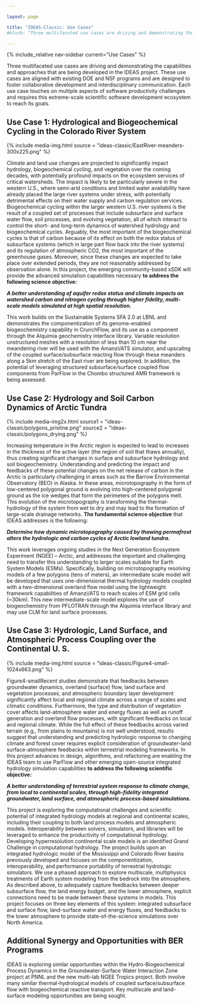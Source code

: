 ```yaml
---

layout: page

title: "IDEAS-Classic: Use Cases"
#blurb: "Three multifaceted use cases are driving and demonstrating the capabilities and approaches that are being developed in the IDEAS project"

---
```





<!-- Sidebar Nav -->
<!-- ---------------------------------------------------------------------- -->

{% include_relative nav-sidebar current="Use Cases" %}

<!-- Content -->
<!-- ---------------------------------------------------------------------- -->


Three multifaceted use cases are driving and demonstrating the capabilities and approaches that are being developed in the IDEAS project. These use cases are aligned with existing DOE and NSF programs and are designed to foster collaborative development and interdisciplinary communication. Each use case touches on multiple aspects of software productivity challenges and requires this extreme-scale scientific software development ecosystem to reach its goals.

## Use Case 1: Hydrological and Biogeochemical Cycling in the Colorado River System

{% include media-img.html source = "ideas-classic/EastRiver-meanders-300x225.png" %}

Climate and land use changes are projected to significantly impact hydrology, biogeochemical cycling, and vegetation over the coming decades, with potentially profound impacts on the ecosystem services of critical watersheds. The impact is likely to be particularly severe in the western U.S., where semi-arid conditions and limited water availability have already placed the large river systems under stress, with potentially detrimental effects on their water supply and carbon regulation services.  Biogeochemical cycling within the larger western U.S. river systems is the result of a coupled set of processes that include subsurface and surface water flow, soil processes, and evolving vegetation, all of which interact to control the short- and long-term dynamics of watershed hydrology and biogeochemical cycles. Arguably, the most important of the biogeochemical cycles is that of carbon because of its effect on both the redox status of subsurface systems (which in large part flow back into the river systems) and its regulation of atmospheric CO2, the most important of the greenhouse gases. Moreover, since these changes are expected to take place over extended periods, they are not reasonably addressed by observation alone.  In this project, the emerging community-based xSDK will provide the advanced simulation capabilities necessary **to address the following science objective:**

***A better understanding of aquifer redox status and climate impacts on watershed carbon and nitrogen cycling through higher fidelity, multi-scale models simulated at high spatial resolution.***

This work builds on the Sustainable Systems SFA 2.0 at LBNL and demonstrates the componentization of its genome-enabled biogeochemistry capability in CrunchFlow, and its use as a component through the Alquimia geochemistry interface library. Variable resolution unstructured meshes with a resolution of less than 10 cm near the meandering river will be used with the Amanzi/ATS simulator, and upscaling of the coupled surface/subsurface reacting flow through these meanders along a 5km stretch of the East river are being explored.  In addition, the potential of leveraging structured subsurface/surface coupled flow components from ParFlow in the Chombo structured AMR framework is being assessed.

## Use Case 2: Hydrology and Soil Carbon Dynamics of Arctic Tundra

{% include media-img2x.html 
	source1 = "ideas-classic/polygons_pristine.png"
    source2 = "ideas-classic/polygons_drying.png"
%}

Increasing temperature in the Arctic region is expected to lead to increases in the thickness of the active layer (the region of soil that thaws annually), thus creating significant changes in surface and subsurface hydrology and soil biogeochemistry. Understanding and predicting the impact and feedbacks of these potential changes on the net release of carbon in the Arctic is particularly challenging in areas such as the Barrow Environmental Observatory (BEO) in Alaska.  In these areas,  microtopography in the form of low-centered polygonal ground is evolving into high-centered polygonal ground as the ice wedges that form the perimeters of the polygons melt.  This evolution of the microtopography is transforming the thermal-hydrology of the system from wet to dry and may lead to the formation of large-scale drainage networks.  **The fundamental science objective** that IDEAS addresses is the following:

***Determine how dynamic microtopography caused by thawing permafrost alters the hydrologic and carbon cycles of Arctic lowland tundra.***

This work leverages ongoing studies in the Next Generation Ecosystem Experiment (NGEE) – Arctic, and addresses the important and challenging need to transfer this understanding to larger scales suitable for Earth System Models (ESMs).   Specifically, building on microtopography resolving models of a few polygons (tens of meters), an intermediate scale model will be developed that uses one-dimensional thermal hydrology models coupled with a two-dimensional overland flow model using the lightweight framework capabilities of Amanzi/ATS to reach scales of ESM grid cells (~30km). This new intermediate-scale model explores the use of biogeochemistry from PFLOTRAN through the Alquimia interface library and may use CLM for land surface processes.

## Use Case 3: Hydrologic, Land Surface, and Atmospheric Process Coupling over the Continental U. S.

{% include media-img.html source = "ideas-classic/Figure4-small-1024x663.png" %}

Figure4-smallRecent studies demonstrate that feedbacks between groundwater dynamics, overland (surface) flow, land surface and vegetation processes, and atmospheric boundary layer development significantly affect local and regional climate across a range of scales and climatic conditions. Furthermore, the type and distribution of vegetation cover affects land-atmosphere water and energy fluxes as well as runoff generation and overland flow processes, with significant feedbacks on local and regional climate. While the full effect of these feedbacks across varied terrain (e.g., from plains to mountains) is not well understood, results suggest that understanding and predicting hydrologic response to changing climate and forest cover requires explicit consideration of groundwater-land surface-atmosphere feedbacks within terrestrial modeling frameworks.  In this project advances in design, algorithms, and refactoring are enabling the IDEAS team to use ParFlow and other emerging open-source integrated hydrology simulation capabilities **to address the following scientific objective:**

***A better understanding of terrestrial system response to climate change, from local to continental scales, through high-fidelity integrated groundwater, land surface, and atmospheric process-based simulations.***

This project is exploring the computational challenges and scientific potential of integrated hydrology models at regional and continental scales, including their coupling to both land process models and atmospheric models. Interoperability between solvers, simulators, and libraries will be leveraged to enhance the productivity of computational hydrology. Developing hyperresolution continental scale models is an identified Grand Challenge in computational hydrology. The project builds upon an integrated hydrologic model of the Mississippi and Colorado River basins previously developed and focuses on the componentization, interoperability, and performance portability of terrestrial hydrologic simulators. We use a phased approach to explore multiscale, multiphysics treatments of Earth system modeling from the bedrock into the atmosphere. As described above, to adequately capture feedbacks between deeper subsurface flow, the land energy budget, and the lower atmosphere, explicit connections need to be made between these systems in models. This project focuses on three key elements of this system: integrated subsurface and surface flow, land-surface water and energy fluxes, and feedbacks to the lower atmosphere to provide state-of-the-science simulations over North America.

## Additional Synergy and Opportunities with BER Programs

IDEAS is exploring similar opportunities within the Hydro-Biogeochemical Process Dynamics in the Groundwater-Surface Water Interaction Zone project at PNNL and the new multi-lab NGEE Tropics project. Both involve many similar thermal-hydrological models of coupled surface/subsurface flow with biogeochemical reactive transport. Key multiscale and land-surface modeling opportunities are being sought.

